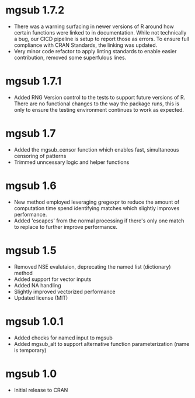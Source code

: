 # mgsub 1.7.2
* There was a warning surfacing in newer versions of R around how certain functions were linked to in documentation. While not technically a bug, our CICD pipeline is setup to report those as errors. To ensure full compliance with CRAN Standards, the linking was updated.
* Very minor code refactor to apply linting standards to enable easier contribution, removed some superfulous lines.

# mgsub 1.7.1

* Added RNG Version control to the tests to support future versions of R. There are no functional changes to the way the package runs, this is only to ensure the testing environment continues to work as expected.

# mgsub 1.7

* Added the mgsub_censor function which enables fast, simultaneous censoring of patterns
* Trimmed unncessary logic and helper functions

# mgsub 1.6

* New method employed leveraging gregexpr to reduce the amount of computation time spend identifying matches which slightly improves performance.
* Added 'escapes' from the normal processing if there's only one match to replace to further improve performance.

# mgsub 1.5

* Removed NSE evalutaion, deprecating the named list (dictionary) method
* Added support for vector inputs
* Added NA handling
* Slightly improved vectorized performance
* Updated license (MIT)

# mgsub 1.0.1

* Added checks for named input to mgsub
* Added mgsub_alt to support alternative function parameterization (name is temporary)

# mgsub 1.0

* Initial release to CRAN
